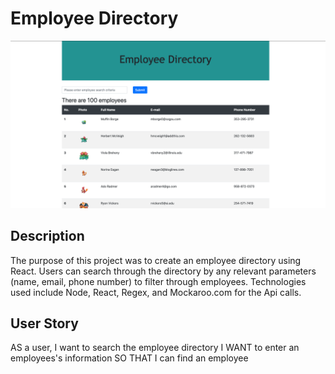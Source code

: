 # Employee Directory

![Screenshot of employee directory](img/reactdir.png)

## Description

The purpose of this project was to create an employee directory using React. Users can search through the directory by any relevant parameters (name, email, phone number) to filter through employees. Technologies used include Node, React, Regex, and Mockaroo.com for the Api calls.

## User Story

AS a user, I want to search the employee directory
I WANT to enter an employees's information
SO THAT I can find an employee